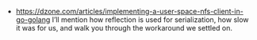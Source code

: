 - https://dzone.com/articles/implementing-a-user-space-nfs-client-in-go-golang
I’ll mention how reflection is used for serialization, how slow it was for us, and walk you through the workaround we settled on.
